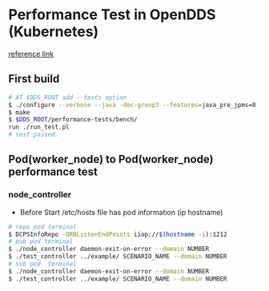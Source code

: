 # Performance Test in OpenDDS (Kubernetes)
[reference link](https://opendds.readthedocs.io/en/latest/internal/bench.html#cmdoption-test_controller-wait-for-nodes)
## First build
```bash
# AT $DDS_ROOT add --tests option
$ ./configure --verbose --java -doc-group3 --features=java_pre_jpms=0 --std=c++11 --rapidjson --tests
$ make
$ $DDS_ROOT/performance-tests/bench/
run ./run_test.pl
# test passed.
```


## Pod(worker_node) to Pod(worker_node) performance test
### node_controller
* Before Start /etc/hosts file has pod information (ip hostname)
```bash
# repo pod terminal
$ DCPSInfoRepo -ORBListenEndPoints iiop://$(hostname -i):1212
# pub pod terminal
$ ./node_controller daemon-exit-on-error --domain NUMBER
$ ./test_controller ../example/ SCENARIO_NAME --domain NUMBER
# sub pod  terminal
$ ./node_controller daemon-exit-on-error --domain NUMBER
$ ./test_controller ../example/ SCENARIO_NAME --domain NUMBER
```